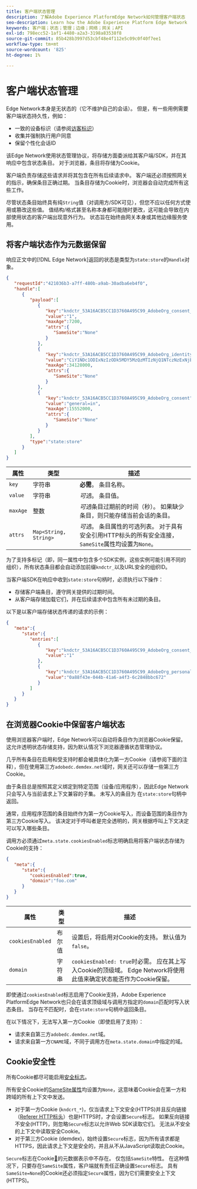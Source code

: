 ```yaml
---
title: 客户端状态管理
description: 了解Adobe Experience PlatformEdge Network如何管理客户端状态
seo-description: Learn how the Adobe Experience Platform Edge Network  manages client state
keywords: 客户端；状态；管理；边缘；网络；网关；API
exl-id: 798ecc52-1af1-4480-a2a3-3198a83538f8
source-git-commit: 85b428b3997d53cbf48e4f112e5c09c0f40f7ee1
workflow-type: tm+mt
source-wordcount: '825'
ht-degree: 1%

---
```


# 客户端状态管理

Edge Network本身是无状态的（它不维护自己的会话）。 但是，有一些用例需要客户端状态持久性，例如：

* 一致的设备标识（请参阅[访客标识](visitor-identification.md)）
* 收集并强制执行用户同意
* 保留个性化会话ID

该Edge Network使用状态管理协议，将存储方面委派给其客户端/SDK，并在其响应中包含状态条目。 对于浏览器，条目将存储为Cookie。

客户端负责存储这些请求并将其包含在所有后续请求中。 客户端还必须按照网关的指示，确保条目正确过期。 当条目存储为Cookie时，浏览器会自动完成所有这些工作。

尽管状态条目始终具有纯`String`值（对调用方/SDK可见），但您不应以任何方式使用或篡改这些值。 值结构/格式甚至名称本身都可能随时更改，这可能会导致在内部使用状态的客户端出现意外行为。 状态旨在始终由网关本身或其他边缘服务使用。

## 将客户端状态作为元数据保留

响应正文中的[!DNL Edge Network]返回的状态是类型为`state:store`的`Handle`对象。

```json
{
   "requestId":"421036b3-a7ff-480b-a9ab-30adba6eb4f0",
   "handle":[
      {
         "payload":[
            {
               "key":"kndctr_53A16ACB5CC1D3760A495C99_AdobeOrg_consent_check",
               "value":"1",
               "maxAge":7200,
               "attrs":{
                  "SameSite":"None"
               }
            },
            {
               "key":"kndctr_53A16ACB5CC1D3760A495C99_AdobeOrg_identity",
               "value":"CiY1NDc1ODIxNzIzODk5MDY5MzQzMTIzNjQ1NTczNzExNjE4OTA1MFINCLGOvszNLhABGAEgBKABsY6-zM0uqAGHz-z2y82cul3wAbGOvszNLg==",
               "maxAge":34128000,
               "attrs":{
                  "SameSite":"None"
               }
            },
            {
               "key":"kndctr_53A16ACB5CC1D3760A495C99_AdobeOrg_consent",
               "value":"general=in",
               "maxAge":15552000,
               "attrs":{
                  "SameSite":"None"
               }
            }
         ],
         "type":"state:store"
      }
   ]
}
```

| 属性 | 类型 | 描述 |
| --- | --- | --- |
| `key` | 字符串 | **必需**。 条目名称。 |
| `value` | 字符串 | *可选*。 条目值。 |
| `maxAge` | 整数 | *可选*&#x200B;条目过期前的时间（秒）。 如果缺少条目，则只能存储当前会话的条目。 |
| `attrs` | `Map<String, String>` | *可选*。 条目属性的可选列表。 对于具有安全引用HTTP标头的所有安全连接，`SameSite`属性均设置为`None`。 |


为了支持多标记（即，同一属性中包含多个SDK实例，这些实例可能引用不同的组织），所有状态条目都会自动添加前缀`kndctr_`以及URL安全的组织ID。

当客户端SDK在响应中收到`state:store`句柄时，必须执行以下操作：

* 存储客户端条目，遵守网关提供的过期时间。
* 从客户端存储加载它们，并在后续请求中包含所有未过期的条目。

以下是以客户端存储状态传递的请求的示例：

```json
{
   "meta":{
      "state":{
         "entries":[
            {
               "key":"kndctr_53A16ACB5CC1D3760A495C99_AdobeOrg_consent_check",
               "value":"1"
            },
            {
               "key":"kndctr_53A16ACB5CC1D3760A495C99_AdobeOrg_personalization_sessionId",
               "value":"0a88f43e-044b-41a6-a4f3-6c2848bbc672"
            }
         ]
      }
   }
}
```

## 在浏览器Cookie中保留客户端状态

使用浏览器客户端时，Edge Network可以自动将条目作为浏览器Cookie保留。 这允许透明状态存储支持，因为默认情况下浏览器遵循状态管理协议。

几乎所有条目在启用和受支持时都会被具体化为第一方Cookie（请参阅下面的注释），但在使用第三方`adobedc.demdex.net`域时，网关还可以存储一些第三方Cookie。

由于条目总是按照其定义绑定到特定范围（设备/应用程序），因此Edge Network只会写入与当前请求上下文兼容的子集。 未写入的条目为
在`state:store`句柄中返回。

通常，应用程序范围的条目始终作为第一方Cookie写入，而设备范围的条目作为第三方Cookie写入。 该决定对于呼叫者是完全透明的，网关根据呼叫上下文决定可以写入哪些条目。

调用方必须通过`meta.state.cookiesEnabled`标志明确启用将客户端状态存储为Cookie的支持：

```json
{
   "meta":{
      "state":{
         "cookiesEnabled":true,
         "domain":"foo.com"
      }
   }
}
```

| 属性 | 类型 | 描述 |
| --- | --- | --- |
| `cookiesEnabled` | 布尔值 | 设置后，将启用对Cookie的支持。 默认值为 `false`。 |
| `domain` | 字符串 | `cookiesEnabled: true`时必需。 应在其上写入Cookie的顶级域。 Edge Network将使用此值来确定状态能否作为Cookie保留。 |

即使通过`cookiesEnabled`标志启用了Cookie支持，Adobe Experience PlatformEdge Network也只会在请求顶级域与调用方指定的`domain`匹配时写入状态条目。 当存在不匹配时，会在`state:store`句柄中返回条目。

在以下情况下，无法写入第一方Cookie（即使启用了支持）：

* 请求来自第三方`adobedc.demdex.net`域。
* 请求来自第一方`CNAME`域，不同于调用方在`meta.state.domain`中指定的域。

## Cookie安全性

所有Cookie都尽可能启用[安全标志](https://developer.mozilla.org/en-US/docs/Web/HTTP/Cookies#restrict_access_to_cookies)。

所有安全Cookie的[SameSite属性](https://developer.mozilla.org/en-US/docs/Web/HTTP/Headers/Set-Cookie/SameSite)均设置为`None`，这意味着Cookie会在第一方和跨域的所有上下文中发送。

* 对于第一方Cookie (`kndcrt_*`)，仅当请求上下文安全(HTTPS)并且反向链接（[Referer HTTP标头](https://developer.mozilla.org/zh-CN/docs/Web/HTTP/Headers/Referer)）也是HTTPS时，才会设置`Secure`标志。 如果反向链接不安全(HTTP)，则忽略`Secure`标志以允许Web SDK读取它们。 无法从不安全的上下文中读取安全Cookie。
* 对于第三方Cookie (demdex)，始终设置`Secure`标志，因为所有请求都是HTTPS，因此请求上下文是安全的，并且从不从JavaScript读取此Cookie。

`Secure`标志在Cookie[&#128279;](#state-as-metadata)的元数据表示中不存在。 仅包括`SameSite`特性。 在这种情况下，只要存在`SameSite`属性，客户端就有责任正确设置`Secure`标志。 具有`SameSite=None`的Cookie还必须指定`Secure`属性，因为它们需要安全上下文(HTTPS)。
